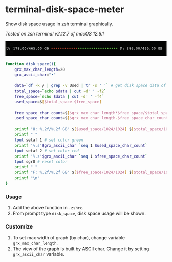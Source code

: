 # terminal-disk-space-meter

Show disk space usage in zsh terminal graphically.

_Tested on zsh terminal v2.12.7 of macOS 12.6.1_



<img src="demo.png" width="640"  title="Show disk space usage in terminal graphically.">




```BASH
function disk_space(){
	grx_max_char_length=20
	grx_ascii_char="•"

	data=`df -k / | grep -v Used | tr -s ' '` # get disk space data of root
	total_space=`echo $data | cut -d' ' -f2`
	free_space=`echo $data | cut -d' ' -f4`
	used_space=$[$total_space-$free_space]

	free_space_char_count=$[$grx_max_char_length*$free_space/$total_space]
	used_space_char_count=$[$grx_max_char_length-$free_space_char_count]

	printf "U: %.2f/%.2f GB" $[$used_space/1024/1024] $[$total_space/1024/1024]
	printf " "
	tput setaf 1 # set color green
	printf '%.s'$grx_ascii_char `seq 1 $used_space_char_count`
	tput setaf 2 # set color red
	printf '%.s'$grx_ascii_char `seq 1 $free_space_char_count`
	tput sgr0 # reset color
	printf " "
	printf "F: %.2f/%.2f GB" $[$free_space/1024/1024] $[$total_space/1024/1024]
	printf "\n"
}
```


### Usage

1. Add the above function in ```.zshrc```.
2. From prompt type ```disk_space```, disk space usage will be shown.

### Customize

1. To set max width of graph (by char), change variable ```grx_max_char_length```.
2. The view of the graph is built by ASCII char. Change it by setting ```grx_ascii_char``` variable. 
